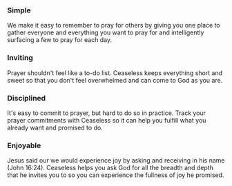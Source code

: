 
<section class="box special features">
  <div class="features-row">
    <section>
      <span class="icon major fa-bolt accent5"></span>
      <h3>Simple</h3>
      <p>We make it easy to remember to pray for others by giving you one place to gather everyone and everything you want to pray for and intelligently surfacing a few to pray for each day.</p>
    </section>
    <section>
      <span class="icon major fa-picture-o accent3"></span>
      <h3>Inviting</h3>
      <p>Prayer shouldn't feel like a to-do list. Ceaseless keeps everything short and sweet so that you don't feel overwhelmed and can come to God as you are.</p>
    </section>
  </div>
  <div class="features-row">
    <section>
      <span class="icon major fa-university accent4"></span>
      <h3>Disciplined</h3>
      <p>It's easy to commit to prayer, but hard to do so in practice. Track your prayer commitments with Ceaseless so it can help you fulfill what you already want and promised to do.</p>
    </section>
    <section>
      <span class="icon major fa-heart accent2"></span>
      <h3>Enjoyable</h3>
      <p>Jesus said our we would experience joy by asking and receiving in his name (John 16:24). Ceaseless helps you ask God for all the breadth and depth that he invites you to so you can experience the fullness of joy he promised.</p>
    </section>
  </div>
</section>
